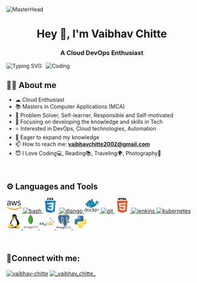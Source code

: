 ![MasterHead](https://media.licdn.com/dms/image/v2/D4D16AQFef0DQDoCkVw/profile-displaybackgroundimage-shrink_350_1400/profile-displaybackgroundimage-shrink_350_1400/0/1736258964052?e=1742428800&v=beta&t=RH5yrCDqcLGWkC8G2KOqbVSWVlZG_8wfLVZ8f-Te5hE)
<h1 align="center">Hey 👋, I'm Vaibhav Chitte</h1>
<h3 align="center">A Cloud DevOps Enthusiast</h3>

<img src="https://readme-typing-svg.herokuapp.com?font=Fira+Code&pause=1000&color=2278F7&random=false&width=435&lines=Welcome+to+my+GitHub+profile!" alt="Typing SVG" />
<img align="right" alt="Coding" width="400" src="https://cdn.hashnode.com/res/hashnode/image/upload/v1684234763912/3d9166d8-02cc-482c-91e6-b8b099269dfe.gif?auto=format,compress&gif-q=60&format=webm">
<h2 align="left">🙋‍♂️ About me</h2>

- ☁ Cloud Enthusiast
- 📚 Masters in Computer Applications (MCA)
- 💪 Problem Solver, Self-learner, Responsible and Self-motivated
- 🎯 Focusing on developing the knowledge and skills in Tech
- ⭐ Interested in DevOps, Cloud technologies, Automation
- 🚀 Eager to expand my knowledge
- 📫 How to reach me: **vaibhavchitte2002@gmail.com**
- 😇 I Love Coding💻, Reading📚, Traveling🌍, Photography📸

<br>
<h2 align="left">⚙️ Languages and Tools</h2>
<p align="left"> <a href="https://aws.amazon.com" target="_blank" rel="noreferrer"> <img src="https://raw.githubusercontent.com/devicons/devicon/master/icons/amazonwebservices/amazonwebservices-original-wordmark.svg" alt="aws" width="40" height="40"/> </a> <a href="https://www.gnu.org/software/bash/" target="_blank" rel="noreferrer"> <img src="https://www.vectorlogo.zone/logos/gnu_bash/gnu_bash-icon.svg" alt="bash" width="40" height="40"/> </a> <a href="https://www.w3schools.com/css/" target="_blank" rel="noreferrer"> <img src="https://raw.githubusercontent.com/devicons/devicon/master/icons/css3/css3-original-wordmark.svg" alt="css3" width="40" height="40"/> </a> <a href="https://www.djangoproject.com/" target="_blank" rel="noreferrer"> <img src="https://cdn.worldvectorlogo.com/logos/django.svg" alt="django" width="40" height="40"/> </a> <a href="https://www.docker.com/" target="_blank" rel="noreferrer"> <img src="https://raw.githubusercontent.com/devicons/devicon/master/icons/docker/docker-original-wordmark.svg" alt="docker" width="40" height="40"/> </a> <a href="https://git-scm.com/" target="_blank" rel="noreferrer"> <img src="https://www.vectorlogo.zone/logos/git-scm/git-scm-icon.svg" alt="git" width="40" height="40"/> </a> <a href="https://www.w3.org/html/" target="_blank" rel="noreferrer"> <img src="https://raw.githubusercontent.com/devicons/devicon/master/icons/html5/html5-original-wordmark.svg" alt="html5" width="40" height="40"/> </a> <a href="https://www.jenkins.io" target="_blank" rel="noreferrer"> <img src="https://www.vectorlogo.zone/logos/jenkins/jenkins-icon.svg" alt="jenkins" width="40" height="40"/> </a> <a href="https://kubernetes.io" target="_blank" rel="noreferrer"> <img src="https://www.vectorlogo.zone/logos/kubernetes/kubernetes-icon.svg" alt="kubernetes" width="40" height="40"/> </a> <a href="https://www.linux.org/" target="_blank" rel="noreferrer"> <img src="https://raw.githubusercontent.com/devicons/devicon/master/icons/linux/linux-original.svg" alt="linux" width="40" height="40"/> </a> <a href="https://www.mongodb.com/" target="_blank" rel="noreferrer"> <img src="https://raw.githubusercontent.com/devicons/devicon/master/icons/mongodb/mongodb-original-wordmark.svg" alt="mongodb" width="40" height="40"/> </a> <a href="https://www.mysql.com/" target="_blank" rel="noreferrer"> <img src="https://raw.githubusercontent.com/devicons/devicon/master/icons/mysql/mysql-original-wordmark.svg" alt="mysql" width="40" height="40"/> </a> <a href="https://www.postgresql.org" target="_blank" rel="noreferrer"> <img src="https://raw.githubusercontent.com/devicons/devicon/master/icons/postgresql/postgresql-original-wordmark.svg" alt="postgresql" width="40" height="40"/> </a> <a href="https://www.python.org" target="_blank" rel="noreferrer"> <img src="https://raw.githubusercontent.com/devicons/devicon/master/icons/python/python-original.svg" alt="python" width="40" height="40"/> </a> </p>
    

<br>
<h2 align="left"> 🤝Connect with me:</h2>
<p align="left">
<a href="https://linkedin.com/in/vaibhav-chitte" target="blank"><img align="center" src="https://raw.githubusercontent.com/rahuldkjain/github-profile-readme-generator/master/src/images/icons/Social/linked-in-alt.svg" alt="vaibhav-chitte" height="30" width="40" /></a>
<a href="https://instagram.com/_vaibhav_chitte_" target="blank"><img align="center" src="https://raw.githubusercontent.com/rahuldkjain/github-profile-readme-generator/master/src/images/icons/Social/instagram.svg" alt="_vaibhav_chitte_" height="30" width="40" /></a>
</p>

